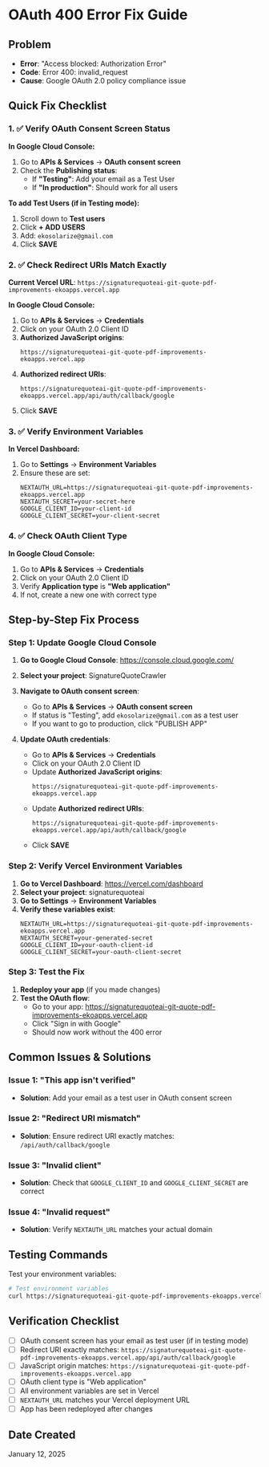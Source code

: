 # OAuth 400 Error Fix Guide

## Problem
- **Error**: "Access blocked: Authorization Error"
- **Code**: Error 400: invalid_request
- **Cause**: Google OAuth 2.0 policy compliance issue

## Quick Fix Checklist

### 1. ✅ Verify OAuth Consent Screen Status

**In Google Cloud Console:**
1. Go to **APIs & Services** → **OAuth consent screen**
2. Check the **Publishing status**:
   - If **"Testing"**: Add your email as a Test User
   - If **"In production"**: Should work for all users

**To add Test Users (if in Testing mode):**
1. Scroll down to **Test users**
2. Click **+ ADD USERS**
3. Add: `ekosolarize@gmail.com`
4. Click **SAVE**

### 2. ✅ Check Redirect URIs Match Exactly

**Current Vercel URL**: `https://signaturequoteai-git-quote-pdf-improvements-ekoapps.vercel.app`

**In Google Cloud Console:**
1. Go to **APIs & Services** → **Credentials**
2. Click on your OAuth 2.0 Client ID
3. **Authorized JavaScript origins**:
   ```
   https://signaturequoteai-git-quote-pdf-improvements-ekoapps.vercel.app
   ```
4. **Authorized redirect URIs**:
   ```
   https://signaturequoteai-git-quote-pdf-improvements-ekoapps.vercel.app/api/auth/callback/google
   ```
5. Click **SAVE**

### 3. ✅ Verify Environment Variables

**In Vercel Dashboard:**
1. Go to **Settings** → **Environment Variables**
2. Ensure these are set:
   ```
   NEXTAUTH_URL=https://signaturequoteai-git-quote-pdf-improvements-ekoapps.vercel.app
   NEXTAUTH_SECRET=your-secret-here
   GOOGLE_CLIENT_ID=your-client-id
   GOOGLE_CLIENT_SECRET=your-client-secret
   ```

### 4. ✅ Check OAuth Client Type

**In Google Cloud Console:**
1. Go to **APIs & Services** → **Credentials**
2. Click on your OAuth 2.0 Client ID
3. Verify **Application type** is **"Web application"**
4. If not, create a new one with correct type

## Step-by-Step Fix Process

### Step 1: Update Google Cloud Console

1. **Go to Google Cloud Console**: https://console.cloud.google.com/
2. **Select your project**: SignatureQuoteCrawler
3. **Navigate to OAuth consent screen**:
   - Go to **APIs & Services** → **OAuth consent screen**
   - If status is "Testing", add `ekosolarize@gmail.com` as a test user
   - If you want to go to production, click "PUBLISH APP"

4. **Update OAuth credentials**:
   - Go to **APIs & Services** → **Credentials**
   - Click on your OAuth 2.0 Client ID
   - Update **Authorized JavaScript origins**:
     ```
     https://signaturequoteai-git-quote-pdf-improvements-ekoapps.vercel.app
     ```
   - Update **Authorized redirect URIs**:
     ```
     https://signaturequoteai-git-quote-pdf-improvements-ekoapps.vercel.app/api/auth/callback/google
     ```
   - Click **SAVE**

### Step 2: Verify Vercel Environment Variables

1. **Go to Vercel Dashboard**: https://vercel.com/dashboard
2. **Select your project**: signaturequoteai
3. **Go to Settings** → **Environment Variables**
4. **Verify these variables exist**:
   ```
   NEXTAUTH_URL=https://signaturequoteai-git-quote-pdf-improvements-ekoapps.vercel.app
   NEXTAUTH_SECRET=your-generated-secret
   GOOGLE_CLIENT_ID=your-oauth-client-id
   GOOGLE_CLIENT_SECRET=your-oauth-client-secret
   ```

### Step 3: Test the Fix

1. **Redeploy your app** (if you made changes)
2. **Test the OAuth flow**:
   - Go to your app: https://signaturequoteai-git-quote-pdf-improvements-ekoapps.vercel.app
   - Click "Sign in with Google"
   - Should now work without the 400 error

## Common Issues & Solutions

### Issue 1: "This app isn't verified"
- **Solution**: Add your email as a test user in OAuth consent screen

### Issue 2: "Redirect URI mismatch"
- **Solution**: Ensure redirect URI exactly matches: `/api/auth/callback/google`

### Issue 3: "Invalid client"
- **Solution**: Check that `GOOGLE_CLIENT_ID` and `GOOGLE_CLIENT_SECRET` are correct

### Issue 4: "Invalid request"
- **Solution**: Verify `NEXTAUTH_URL` matches your actual domain

## Testing Commands

Test your environment variables:
```bash
# Test environment variables
curl https://signaturequoteai-git-quote-pdf-improvements-ekoapps.vercel.app/api/test-env
```

## Verification Checklist

- [ ] OAuth consent screen has your email as test user (if in testing mode)
- [ ] Redirect URI exactly matches: `https://signaturequoteai-git-quote-pdf-improvements-ekoapps.vercel.app/api/auth/callback/google`
- [ ] JavaScript origin matches: `https://signaturequoteai-git-quote-pdf-improvements-ekoapps.vercel.app`
- [ ] OAuth client type is "Web application"
- [ ] All environment variables are set in Vercel
- [ ] `NEXTAUTH_URL` matches your Vercel deployment URL
- [ ] App has been redeployed after changes

## Date Created
January 12, 2025
